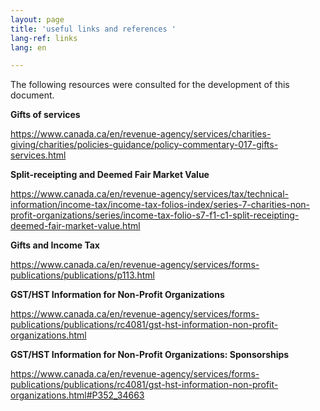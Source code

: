 ```yaml
---
layout: page
title: 'useful links and references '
lang-ref: links
lang: en

---
```

The following resources were consulted for the development of this document.

**Gifts of services**

<a href="https://www.canada.ca/en/revenue-agency/services/charities-giving/charities/policies-guidance/policy-commentary-017-gifts-services.html" target="_blank" title="Gifts of services">https://www.canada.ca/en/revenue-agency/services/charities-giving/charities/policies-guidance/policy-commentary-017-gifts-services.html</a>

**Split-receipting and Deemed Fair Market Value**

<a href="https://www.canada.ca/en/revenue-agency/services/tax/technical-information/income-tax/income-tax-folios-index/series-7-charities-non-profit-organizations/series/income-tax-folio-s7-f1-c1-split-receipting-deemed-fair-market-value.html" target="_blank" title="Split-receipting and Deemed Fair Market Value">https://www.canada.ca/en/revenue-agency/services/tax/technical-information/income-tax/income-tax-folios-index/series-7-charities-non-profit-organizations/series/income-tax-folio-s7-f1-c1-split-receipting-deemed-fair-market-value.html</a>

**Gifts and Income Tax**

<a href="https://www.canada.ca/en/revenue-agency/services/forms-publications/publications/p113.html" target="_blank" title="Gifts and Income Tax">https://www.canada.ca/en/revenue-agency/services/forms-publications/publications/p113.html</a>

**GST/HST Information for Non-Profit Organizations**

<a href="https://www.canada.ca/en/revenue-agency/services/forms-publications/publications/rc4081/gst-hst-information-non-profit-organizations.html" target="_blank" title="GST/HST Information for Non-Profit Organizations">https://www.canada.ca/en/revenue-agency/services/forms-publications/publications/rc4081/gst-hst-information-non-profit-organizations.html</a>

**GST/HST Information for Non-Profit Organizations: Sponsorships**

<a href="https://www.canada.ca/en/revenue-agency/services/forms-publications/publications/rc4081/gst-hst-information-non-profit-organizations.html#P352_34663" target="_blank" title="GST/HST Information for Non-Profit Organizations: Sponsorships">https://www.canada.ca/en/revenue-agency/services/forms-publications/publications/rc4081/gst-hst-information-non-profit-organizations.html#P352_34663</a>